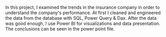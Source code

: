 In this project, I examined the trends in the insurance company in order to understand the company's performance.
At first I cleaned and engineered the data from the database with SQL, Power Query & Dax.
After the data was good enough, I use Power BI for visualizations and data presentation.
The conclusions can be seen in the power point file.
